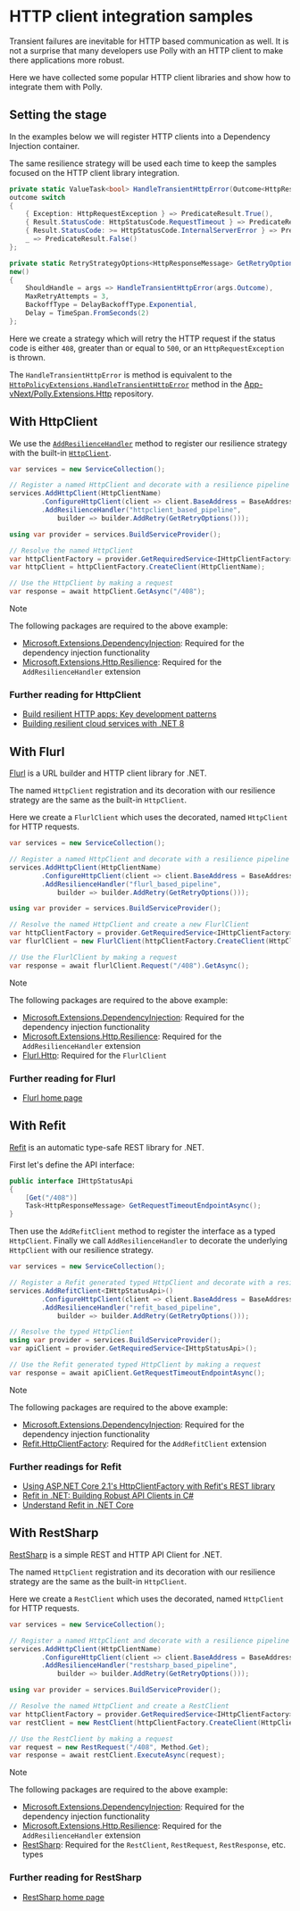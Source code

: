 # HTTP client integration samples

Transient failures are inevitable for HTTP based communication as well. It is not a surprise that many developers use Polly with an HTTP client to make there applications more robust.

Here we have collected some popular HTTP client libraries and show how to integrate them with Polly.

## Setting the stage

In the examples below we will register HTTP clients into a Dependency Injection container.

The same resilience strategy will be used each time to keep the samples focused on the HTTP client library integration.

<!-- snippet: http-client-integrations-handle-transient-errors -->
```cs
private static ValueTask<bool> HandleTransientHttpError(Outcome<HttpResponseMessage> outcome) =>
outcome switch
{
    { Exception: HttpRequestException } => PredicateResult.True(),
    { Result.StatusCode: HttpStatusCode.RequestTimeout } => PredicateResult.True(),
    { Result.StatusCode: >= HttpStatusCode.InternalServerError } => PredicateResult.True(),
    _ => PredicateResult.False()
};

private static RetryStrategyOptions<HttpResponseMessage> GetRetryOptions() =>
new()
{
    ShouldHandle = args => HandleTransientHttpError(args.Outcome),
    MaxRetryAttempts = 3,
    BackoffType = DelayBackoffType.Exponential,
    Delay = TimeSpan.FromSeconds(2)
};
```
<!-- endSnippet -->

Here we create a strategy which will retry the HTTP request if the status code is either `408`, greater than or equal to `500`, or an `HttpRequestException` is thrown.

The `HandleTransientHttpError` is method is equivalent to the [`HttpPolicyExtensions.HandleTransientHttpError`](https://github.com/App-vNext/Polly.Extensions.Http/blob/93b91c4359f436bda37f870c4453f25555b9bfd8/src/Polly.Extensions.Http/HttpPolicyExtensions.cs) method in the [App-vNext/Polly.Extensions.Http](https://github.com/App-vNext/Polly.Extensions.Http) repository.

## With HttpClient

We use the [`AddResilienceHandler`](https://learn.microsoft.com/dotnet/api/microsoft.extensions.dependencyinjection.resiliencehttpclientbuilderextensions.addresiliencehandler) method to register our resilience strategy with the built-in [`HttpClient`](https://learn.microsoft.com/dotnet/api/system.net.http.httpclient).

<!-- snippet: http-client-integrations-httpclient -->
```cs
var services = new ServiceCollection();

// Register a named HttpClient and decorate with a resilience pipeline
services.AddHttpClient(HttpClientName)
        .ConfigureHttpClient(client => client.BaseAddress = BaseAddress)
        .AddResilienceHandler("httpclient_based_pipeline",
            builder => builder.AddRetry(GetRetryOptions()));

using var provider = services.BuildServiceProvider();

// Resolve the named HttpClient
var httpClientFactory = provider.GetRequiredService<IHttpClientFactory>();
var httpClient = httpClientFactory.CreateClient(HttpClientName);

// Use the HttpClient by making a request
var response = await httpClient.GetAsync("/408");
```
<!-- endSnippet -->

> [!NOTE]
> The following packages are required to the above example:
>
> - [Microsoft.Extensions.DependencyInjection](https://www.nuget.org/packages/microsoft.extensions.dependencyinjection): Required for the dependency injection functionality
> - [Microsoft.Extensions.Http.Resilience](https://www.nuget.org/packages/Microsoft.Extensions.Http.Resilience): Required for the `AddResilienceHandler` extension

### Further reading for HttpClient

- [Build resilient HTTP apps: Key development patterns](https://learn.microsoft.com/dotnet/core/resilience/http-resilience)
- [Building resilient cloud services with .NET 8](https://devblogs.microsoft.com/dotnet/building-resilient-cloud-services-with-dotnet-8/)

## With Flurl

[Flurl](https://flurl.dev/) is a URL builder and HTTP client library for .NET.

The named `HttpClient` registration and its decoration with our resilience strategy are the same as the built-in `HttpClient`.

Here we create a `FlurlClient` which uses the decorated, named `HttpClient` for HTTP requests.

<!-- snippet: http-client-integrations-flurl -->
```cs
var services = new ServiceCollection();

// Register a named HttpClient and decorate with a resilience pipeline
services.AddHttpClient(HttpClientName)
        .ConfigureHttpClient(client => client.BaseAddress = BaseAddress)
        .AddResilienceHandler("flurl_based_pipeline",
            builder => builder.AddRetry(GetRetryOptions()));

using var provider = services.BuildServiceProvider();

// Resolve the named HttpClient and create a new FlurlClient
var httpClientFactory = provider.GetRequiredService<IHttpClientFactory>();
var flurlClient = new FlurlClient(httpClientFactory.CreateClient(HttpClientName));

// Use the FlurlClient by making a request
var response = await flurlClient.Request("/408").GetAsync();
```
<!-- endSnippet -->

> [!NOTE]
> The following packages are required to the above example:
>
> - [Microsoft.Extensions.DependencyInjection](https://www.nuget.org/packages/microsoft.extensions.dependencyinjection): Required for the dependency injection functionality
> - [Microsoft.Extensions.Http.Resilience](https://www.nuget.org/packages/Microsoft.Extensions.Http.Resilience): Required for the `AddResilienceHandler` extension
> - [Flurl.Http](https://www.nuget.org/packages/Flurl.Http/): Required for the `FlurlClient`

### Further reading for Flurl

- [Flurl home page](https://flurl.dev/)

## With Refit

[Refit](https://github.com/reactiveui/refit) is an automatic type-safe REST library for .NET.

First let's define the API interface:

<!-- snippet: http-client-integrations-refit-interface -->
```cs
public interface IHttpStatusApi
{
    [Get("/408")]
    Task<HttpResponseMessage> GetRequestTimeoutEndpointAsync();
}
```
<!-- endSnippet -->

Then use the `AddRefitClient` method to register the interface as a typed `HttpClient`. Finally we call `AddResilienceHandler` to decorate the underlying `HttpClient` with our resilience strategy.

<!-- snippet: http-client-integrations-refit -->
```cs
var services = new ServiceCollection();

// Register a Refit generated typed HttpClient and decorate with a resilience pipeline
services.AddRefitClient<IHttpStatusApi>()
        .ConfigureHttpClient(client => client.BaseAddress = BaseAddress)
        .AddResilienceHandler("refit_based_pipeline",
            builder => builder.AddRetry(GetRetryOptions()));

// Resolve the typed HttpClient
using var provider = services.BuildServiceProvider();
var apiClient = provider.GetRequiredService<IHttpStatusApi>();

// Use the Refit generated typed HttpClient by making a request
var response = await apiClient.GetRequestTimeoutEndpointAsync();
```
<!-- endSnippet -->

> [!NOTE]
> The following packages are required to the above example:
>
> - [Microsoft.Extensions.DependencyInjection](https://www.nuget.org/packages/microsoft.extensions.dependencyinjection): Required for the dependency injection functionality
> - [Refit.HttpClientFactory](https://www.nuget.org/packages/Refit.HttpClientFactory): Required for the `AddRefitClient` extension

### Further readings for Refit

- [Using ASP.NET Core 2.1's HttpClientFactory with Refit's REST library](https://www.hanselman.com/blog/using-aspnet-core-21s-httpclientfactory-with-refits-rest-library)
- [Refit in .NET: Building Robust API Clients in C#](https://www.milanjovanovic.tech/blog/refit-in-dotnet-building-robust-api-clients-in-csharp)
- [Understand Refit in .NET Core](https://medium.com/@jaimin_99136/understand-the-refit-in-net-core-ba0097c5e620)

## With RestSharp

[RestSharp](https://restsharp.dev/) is a simple REST and HTTP API Client for .NET.

The named `HttpClient` registration and its decoration with our resilience strategy are the same as the built-in `HttpClient`.

Here we create a `RestClient` which uses the decorated, named `HttpClient` for HTTP requests.

<!-- snippet: http-client-integrations-restsharp -->
```cs
var services = new ServiceCollection();

// Register a named HttpClient and decorate with a resilience pipeline
services.AddHttpClient(HttpClientName)
        .ConfigureHttpClient(client => client.BaseAddress = BaseAddress)
        .AddResilienceHandler("restsharp_based_pipeline",
            builder => builder.AddRetry(GetRetryOptions()));

using var provider = services.BuildServiceProvider();

// Resolve the named HttpClient and create a RestClient
var httpClientFactory = provider.GetRequiredService<IHttpClientFactory>();
var restClient = new RestClient(httpClientFactory.CreateClient(HttpClientName));

// Use the RestClient by making a request
var request = new RestRequest("/408", Method.Get);
var response = await restClient.ExecuteAsync(request);
```
<!-- endSnippet -->

> [!NOTE]
> The following packages are required to the above example:
>
> - [Microsoft.Extensions.DependencyInjection](https://www.nuget.org/packages/microsoft.extensions.dependencyinjection): Required for the dependency injection functionality
> - [Microsoft.Extensions.Http.Resilience](https://www.nuget.org/packages/Microsoft.Extensions.Http.Resilience): Required for the `AddResilienceHandler` extension
> - [RestSharp](https://www.nuget.org/packages/RestSharp): Required for the `RestClient`, `RestRequest`, `RestResponse`, etc. types

### Further reading for RestSharp

- [RestSharp home page](https://restsharp.dev/)
